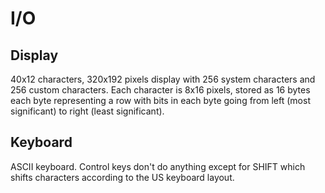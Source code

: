 # I/O
## Display
40x12 characters, 320x192 pixels display with 256 system characters and 256 custom characters. Each character is 8x16 pixels, stored as 16 bytes each byte representing a row with bits in each byte going from left (most significant) to right (least significant).

## Keyboard
ASCII keyboard. Control keys don't do anything except for SHIFT which shifts characters according to the US keyboard layout.